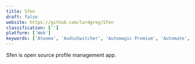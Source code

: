 ```yaml
---
title: Sfen
draft: false 
website: https://github.com/lordgreg/Sfen
classification: ['']
platform: ['Web']
keywords: ['Atooma', 'AudioSwitcher', 'Automagic Premium', 'Automate', 'AutomateIt', 'Flic', 'Hygger', 'Jodel', 'Llama', 'MacroDroid', 'Mathnary DMS', 'MuteMyMic', 'Pal+', 'Repeat', 'Shush', 'Situations', 'Stupid Chat', 'SwiP', 'Tasker', 'Trigger', 'Workflow']
---
```

Sfen is open source profile management app.
